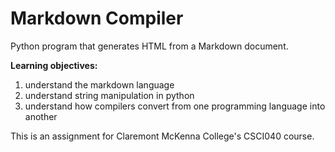 # Markdown Compiler
Python program that generates HTML from a Markdown document.

**Learning objectives:**
1. understand the markdown language
2. understand string manipulation in python
3. understand how compilers convert from one programming language into another

This is an assignment for Claremont McKenna College's CSCI040 course. 
